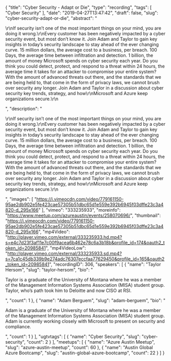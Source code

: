{
  "title": "Cyber Security - Adapt or Die",
  "type": "recording",
  "tags": [
    "Cyber Security"
  ],
  "date": "2019-04-27T13:47:42",
  "draft": false,
  "slug": "cyber-security-adapt-or-die",
  "abstract": "<p>\r\nIf security isn’t one of the most important things on your mind, you are doing it wrong.\r\nEvery customer has been negatively impacted by a cyber security event, but most don’t know it. Join Adam and Taylor to gain key insights in today’s security landscape to stay ahead of the ever changing curve. 15 million dollars, the average cost to a business, per breach. 100 Days, the average time between infiltration and detection. 1 billion, the amount of money Microsoft spends on cyber security each year. Do you think you could detect, protect, and respond to a threat within 24 hours, the average time it takes for an attacker to compromise your entire system? With the amount of advanced threats out there, and the standards that we are being held to, that come in the form of privacy laws, we cannot brush over security any longer. Join Adam and Taylor in a discussion about cyber security key trends, strategy, and how\r\nMicrosoft and Azure keep organizations secure.\r\n</p>",
  "description": "<p>\r\nIf security isn’t one of the most important things on your mind, you are doing it wrong.\r\nEvery customer has been negatively impacted by a cyber security event, but most don’t know it. Join Adam and Taylor to gain key insights in today’s security landscape to stay ahead of the ever changing curve. 15 million dollars, the average cost to a business, per breach. 100 Days, the average time between infiltration and detection. 1 billion, the amount of money Microsoft spends on cyber security each year. Do you think you could detect, protect, and respond to a threat within 24 hours, the average time it takes for an attacker to compromise your entire system? With the amount of advanced threats out there, and the standards that we are being held to, that come in the form of privacy laws, we cannot brush over security any longer. Join Adam and Taylor in a discussion about cyber security key trends, strategy, and how\r\nMicrosoft and Azure keep organizations secure.\r\n</p>",
  "images": [
    "https://i.vimeocdn.com/video/779161150-95ae2db902e5fe423cae57305b51dbc65d1e559e392b6945f03dffe23c3a4820-d_295x166"
  ],
  "vimeo": "333235933",
  "moreinfo": "https://www.meetup.com/azureaustin/events/258070696/",
  "thumbnail": "https://i.vimeocdn.com/video/779161150-95ae2db902e5fe423cae57305b51dbc65d1e559e392b6945f03dffe23c3a4820-d_295x166",
  "mp4Video": "http://player.vimeo.com/external/333235933.hd.mp4?s=e4c7d23f3af11e7c00f9acea6b462e78c6a3b18b&profile_id=174&oauth2_token_id=20985841",
  "mp4VideoLow": "http://player.vimeo.com/external/333235933.sd.mp4?s=7ca1c45db339b9e274adc76307eccfaa77629450&profile_id=165&oauth2_token_id=20985841",
  "recordingID": 306,
  "speakers": [
    {
      "name": "Taylor Hersom",
      "slug": "taylor-hersom",
      "bio": "<p>Taylor is a graduate of the University of Montana where he was a member of the Management Information Systems Association (MISA) student group. Taylor, who’s path took him to Deloitte and now CISO at RSI.</p>",
      "count": 1
    },
    {
      "name": "Adam Berguem",
      "slug": "adam-berguem",
      "bio": "<p>Adam is a graduate of the University of Montana where he was a member of the Management Information Systems Association (MISA) student group. Adam is currently working closely with Microsoft to present on security and compliance.</p>",
      "count": 1
    }
  ],
  "ugtvtags": [
    {
      "name": "Cyber Security",
      "slug": "cyber-security",
      "count": 2
    }
  ],
  "meetups": [
    {
      "name": "Azure Austin Meetup",
      "slug": "azure-austin-meetup",
      "count": 60
    },
    {
      "name": "Austin Global Azure Bootcamp",
      "slug": "austin-global-azure-bootcamp",
      "count": 22
    }
  ]
}